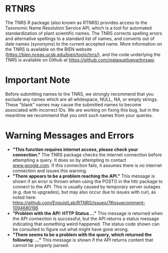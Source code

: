 # RTNRS

The TNRS R package (also known as RTNRS) provides access to the Taxonomic Name Resolution Service API, which  is a tool for automated standardization of plant scientific names. The TNRS corrects spelling errors and alternative spellings to a standard list of names, and converts out of date names (synonyms) to the current accepted name. More information on the TNRS is available on the BIEN website (https://bien.nceas.ucsb.edu/bien/tools/tnrs/), and the code underlying the TNRS is available on Github at https://github.com/ojalaquellueva/tnrsapi.

# Important Note

Before submitting names to the TNRS, we strongly recommend that you exclude any names which are all whitespace, NULL, NA, or empty strings.  These "blank" names may cause the submitted names to become associated with incorrect IDs.  We are working on fixing this bug, but in the meantime we recommend that you omit such names from your queries.


# Warning Messages and Errors

* **"This function requires internet access, please check your connection."** The TNRS package checks the internet connection before attempting a query.  It does so by attempting to contact www.google.com.  If this connection fails, it assumes there is no internet connection and issues this warning.
* **"There appears to be a problem reaching the API."** This message is shown if an error is thrown when using the POST() in the httr package to connect to the API.  This is usually caused by temporary server outages (e.g. due to upgrades), but may also occur due to issues with curl, as noted here: https://github.com/EnquistLab/RTNRS/issues/7#issuecomment-1094680196
* **"Problem with the API: HTTP Status ..."** This message is returned when the API connection is successful, but the API returns a status message indicating that something weird happened.  The status code shown can be consulted to figure out what might have gone wrong.
* **"There seems to be a problem with the query, which returned the following: ..."** This message is shown if the API returns content that cannot be properly parsed.
